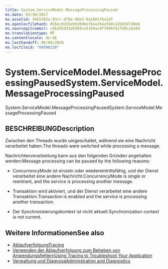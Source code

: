 ```yaml
---
title: System.ServiceModel.MessageProcessingPaused
ms.date: 03/30/2017
ms.assetid: 36b5302a-93cc-478a-9bb2-8a1601fba1df
ms.openlocfilehash: 85bec8255e0d20d6e76ea354e5b8c42b83d7d8e6
ms.sourcegitcommit: cdb295dd1db589ce5169ac9ff096f01fd0c2da9d
ms.translationtype: MT
ms.contentlocale: de-DE
ms.lasthandoff: 06/09/2020
ms.locfileid: "84598150"
---
```

# <a name="systemservicemodelmessageprocessingpaused"></a><span data-ttu-id="f8841-102">System.ServiceModel.MessageProcessingPaused</span><span class="sxs-lookup"><span data-stu-id="f8841-102">System.ServiceModel.MessageProcessingPaused</span></span>
<span data-ttu-id="f8841-103">System.ServiceModel.MessageProcessingPaused</span><span class="sxs-lookup"><span data-stu-id="f8841-103">System.ServiceModel.MessageProcessingPaused</span></span>  
  
## <a name="description"></a><span data-ttu-id="f8841-104">BESCHREIBUNG</span><span class="sxs-lookup"><span data-stu-id="f8841-104">Description</span></span>  
 <span data-ttu-id="f8841-105">Zwischen den Threads wurde umgeschaltet, während sie eine Nachricht verarbeitet haben.</span><span class="sxs-lookup"><span data-stu-id="f8841-105">The threads were switched while processing a message.</span></span>  
  
 <span data-ttu-id="f8841-106">Nachrichtenverarbeitung kann aus den folgenden Gründen angehalten werden:</span><span class="sxs-lookup"><span data-stu-id="f8841-106">Message processing can be paused by the following reasons:</span></span>  
  
- <span data-ttu-id="f8841-107">ConcurrencyMode ist einzeln oder wiedereintrittsfähig, und der Dienst verarbeitet eine andere Nachricht.</span><span class="sxs-lookup"><span data-stu-id="f8841-107">ConcurrencyMode is single or reentrant, and the service is processing another message.</span></span>  
  
- <span data-ttu-id="f8841-108">Transaktion wird aktiviert, und der Dienst verarbeitet eine andere Transaktion.</span><span class="sxs-lookup"><span data-stu-id="f8841-108">Transaction is enabled and the service is processing another transaction.</span></span>  
  
- <span data-ttu-id="f8841-109">Der Synchronisierungskontext ist nicht aktuell.</span><span class="sxs-lookup"><span data-stu-id="f8841-109">Synchronization context is not current.</span></span>  
  
## <a name="see-also"></a><span data-ttu-id="f8841-110">Weitere Informationen</span><span class="sxs-lookup"><span data-stu-id="f8841-110">See also</span></span>

- [<span data-ttu-id="f8841-111">Ablaufverfolgung</span><span class="sxs-lookup"><span data-stu-id="f8841-111">Tracing</span></span>](index.md)
- [<span data-ttu-id="f8841-112">Verwenden der Ablaufverfolgung zum Beheben von Anwendungsfehlern</span><span class="sxs-lookup"><span data-stu-id="f8841-112">Using Tracing to Troubleshoot Your Application</span></span>](using-tracing-to-troubleshoot-your-application.md)
- [<span data-ttu-id="f8841-113">Verwaltung und Diagnose</span><span class="sxs-lookup"><span data-stu-id="f8841-113">Administration and Diagnostics</span></span>](../index.md)
